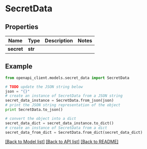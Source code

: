 # SecretData


## Properties
Name | Type | Description | Notes
------------ | ------------- | ------------- | -------------
**secret** | **str** |  | 

## Example

```python
from openapi_client.models.secret_data import SecretData

# TODO update the JSON string below
json = "{}"
# create an instance of SecretData from a JSON string
secret_data_instance = SecretData.from_json(json)
# print the JSON string representation of the object
print SecretData.to_json()

# convert the object into a dict
secret_data_dict = secret_data_instance.to_dict()
# create an instance of SecretData from a dict
secret_data_from_dict = SecretData.from_dict(secret_data_dict)
```
[[Back to Model list]](../README.md#documentation-for-models) [[Back to API list]](../README.md#documentation-for-api-endpoints) [[Back to README]](../README.md)


